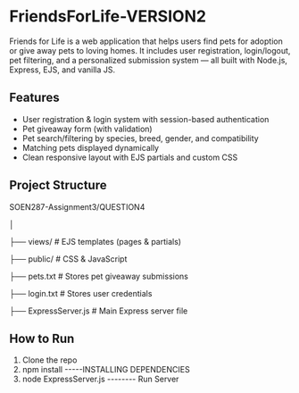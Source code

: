 # FriendsForLife-VERSION2

Friends for Life is a web application that helps users find pets for adoption or give away pets to loving homes. It includes user registration, login/logout, pet filtering, and a personalized submission system — all built with Node.js, Express, EJS, and vanilla JS.

## Features

- User registration & login system with session-based authentication
- Pet giveaway form (with validation)
- Pet search/filtering by species, breed, gender, and compatibility
- Matching pets displayed dynamically
- Clean responsive layout with EJS partials and custom CSS

## Project Structure
SOEN287-Assignment3/QUESTION4

│

├── views/ # EJS templates (pages & partials)

├── public/ # CSS & JavaScript

├── pets.txt # Stores pet giveaway submissions

├── login.txt # Stores user credentials

├── ExpressServer.js # Main Express server file



## How to Run

1. Clone the repo 
2. npm install -----INSTALLING DEPENDENCIES
3. node ExpressServer.js -------- Run Server

